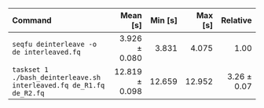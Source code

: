 | Command | Mean [s] | Min [s] | Max [s] | Relative |
|:---|---:|---:|---:|---:|
| `seqfu deinterleave -o de interleaved.fq` | 3.926 ± 0.080 | 3.831 | 4.075 | 1.00 |
| `taskset 1 ./bash_deinterleave.sh interleaved.fq de_R1.fq de_R2.fq` | 12.819 ± 0.098 | 12.659 | 12.952 | 3.26 ± 0.07 |
